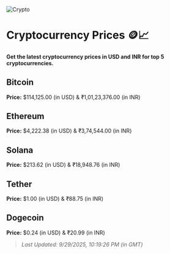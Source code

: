 
![Crypto](https://www.techguide.com.au/wp-content/uploads/2020/11/crypto3.jpeg)

# Cryptocurrency Prices 🪙📈

#### Get the latest cryptocurrency prices in USD and INR for top 5 cryptocurrencies.

## Bitcoin

**Price:** $114,125.00 (in USD) & ₹1,01,23,376.00 (in INR)

## Ethereum

**Price:** $4,222.38 (in USD) & ₹3,74,544.00 (in INR)

## Solana

**Price:** $213.62 (in USD) & ₹18,948.76 (in INR)

## Tether

**Price:** $1.00 (in USD) & ₹88.75 (in INR)

## Dogecoin

**Price:** $0.24 (in USD) & ₹20.99 (in INR)

> _Last Updated: 9/29/2025, 10:19:26 PM (in GMT)_
